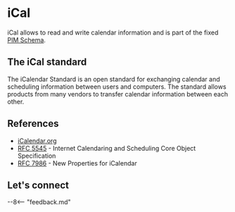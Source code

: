 # iCal

iCal allows to read and write calendar information and is part of the fixed [PIM Schema](../../references/openapidefinitions.md#pim).

## The iCal standard

The iCalendar Standard is an open standard for exchanging calendar and scheduling information between users and computers. The standard allows products from many vendors to transfer calendar information between each other.

<!--## Tutorials

- add links

## How-to guides

- add links-->

## References

- [iCalendar.org](https://icalendar.org/)
- [RFC 5545](https://datatracker.ietf.org/doc/html/rfc5545) - Internet Calendaring and Scheduling Core Object Specification
- [RFC 7986](https://datatracker.ietf.org/doc/html/rfc7986) - New Properties for iCalendar

## Let's connect

--8<-- "feedback.md"
